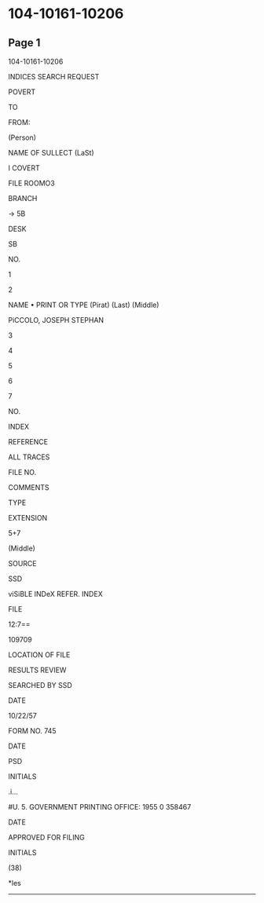 # 104-10161-10206

## Page 1

104-10161-10206

INDICES SEARCH REQUEST

POVERT

TO

FROM:

(Person)

NAME OF SULLECT (LaSt)

I COVERT

FILE ROOMO3

BRANCH

→ 5B

DESK

SB

NO.

1

2

NAME • PRINT OR TYPE (Pirat) (Last) (Middle)

PiCCOLO, JOSEPH STEPHAN

3

4

5

6

7

NO.

INDEX

REFERENCE

ALL TRACES

FILE NO.

COMMENTS

TYPE

EXTENSION

5+7

(Middle)

SOURCE

SSD

viSiBLE INDeX REFER. INDEX

FILE

12:7==

109709

LOCATION OF FILE

RESULTS REVIEW

SEARCHED BY SSD

DATE

10/22/57

FORM NO. 745

DATE

PSD

INITIALS

.i...

#U. 5. GOVERNMENT PRINTING OFFICE: 1955 0 358467

DATE

APPROVED FOR FILING

INITIALS

(38)

*les

---

